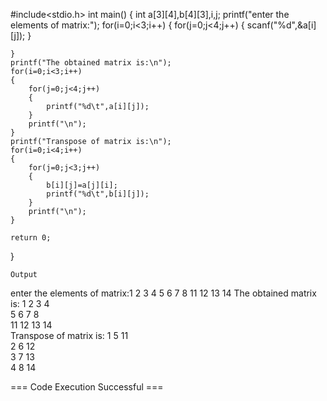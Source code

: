 #include<stdio.h>
int main()
{
    int a[3][4],b[4][3],i,j;
    printf("enter the elements of matrix:");
    for(i=0;i<3;i++)
    {
        for(j=0;j<4;j++)
        {
            scanf("%d",&a[i][j]);
        }
      
    }
    printf("The obtained matrix is:\n");
    for(i=0;i<3;i++)
    {
        for(j=0;j<4;j++)
        {
            printf("%d\t",a[i][j]);
        }
        printf("\n");
    }
    printf("Transpose of matrix is:\n");
    for(i=0;i<4;i++)
    {
        for(j=0;j<3;j++)
        {
            b[i][j]=a[j][i];
            printf("%d\t",b[i][j]);
        }
        printf("\n");
    }
   
    return 0;
}
```
Output
```
enter the elements of matrix:1 2 3 4 5 6 7 8 11 12 13 14 
The obtained matrix is:
1	2	3	4	
5	6	7	8	
11	12	13	14	
Transpose of matrix is:
1	5	11	
2	6	12	
3	7	13	
4	8	14	


=== Code Execution Successful ===
```
